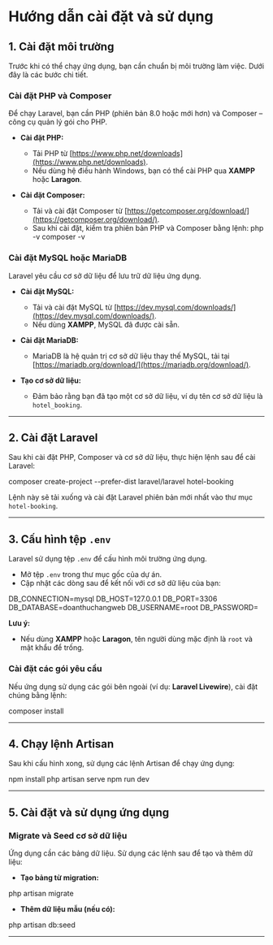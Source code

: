 # Hướng dẫn cài đặt và sử dụng

## 1. Cài đặt môi trường

Trước khi có thể chạy ứng dụng, bạn cần chuẩn bị môi trường làm việc. Dưới đây là các bước chi tiết.

### Cài đặt PHP và Composer

Để chạy Laravel, bạn cần PHP (phiên bản 8.0 hoặc mới hơn) và Composer – công cụ quản lý gói cho PHP.

-   **Cài đặt PHP:**

    -   Tải PHP từ [https://www.php.net/downloads](https://www.php.net/downloads).
    -   Nếu dùng hệ điều hành Windows, bạn có thể cài PHP qua **XAMPP** hoặc **Laragon**.

-   **Cài đặt Composer:**
    -   Tải và cài đặt Composer từ [https://getcomposer.org/download/](https://getcomposer.org/download/).
    -   Sau khi cài đặt, kiểm tra phiên bản PHP và Composer bằng lệnh:
        php -v
        composer -v

### Cài đặt MySQL hoặc MariaDB

Laravel yêu cầu cơ sở dữ liệu để lưu trữ dữ liệu ứng dụng.

-   **Cài đặt MySQL:**

    -   Tải và cài đặt MySQL từ [https://dev.mysql.com/downloads/](https://dev.mysql.com/downloads/).
    -   Nếu dùng **XAMPP**, MySQL đã được cài sẵn.

-   **Cài đặt MariaDB:**

    -   MariaDB là hệ quản trị cơ sở dữ liệu thay thế MySQL, tải tại [https://mariadb.org/download/](https://mariadb.org/download/).

-   **Tạo cơ sở dữ liệu:**
    -   Đảm bảo rằng bạn đã tạo một cơ sở dữ liệu, ví dụ tên cơ sở dữ liệu là `hotel_booking`.

---

## 2. Cài đặt Laravel

Sau khi cài đặt PHP, Composer và cơ sở dữ liệu, thực hiện lệnh sau để cài Laravel:

composer create-project --prefer-dist laravel/laravel hotel-booking

Lệnh này sẽ tải xuống và cài đặt Laravel phiên bản mới nhất vào thư mục `hotel-booking`.

---

## 3. Cấu hình tệp `.env`

Laravel sử dụng tệp `.env` để cấu hình môi trường ứng dụng.

-   Mở tệp `.env` trong thư mục gốc của dự án.
-   Cập nhật các dòng sau để kết nối với cơ sở dữ liệu của bạn:

DB_CONNECTION=mysql
DB_HOST=127.0.0.1
DB_PORT=3306
DB_DATABASE=doanthuchangweb
DB_USERNAME=root
DB_PASSWORD=

**Lưu ý:**

-   Nếu dùng **XAMPP** hoặc **Laragon**, tên người dùng mặc định là `root` và mật khẩu để trống.

### Cài đặt các gói yêu cầu

Nếu ứng dụng sử dụng các gói bên ngoài (ví dụ: **Laravel Livewire**), cài đặt chúng bằng lệnh:

composer install

---

## 4. Chạy lệnh Artisan

Sau khi cấu hình xong, sử dụng các lệnh Artisan để chạy ứng dụng:

npm install
php artisan serve
npm run dev

---

## 5. Cài đặt và sử dụng ứng dụng

### Migrate và Seed cơ sở dữ liệu

Ứng dụng cần các bảng dữ liệu. Sử dụng các lệnh sau để tạo và thêm dữ liệu:

-   **Tạo bảng từ migration:**

php artisan migrate

-   **Thêm dữ liệu mẫu (nếu có):**

php artisan db:seed

---
